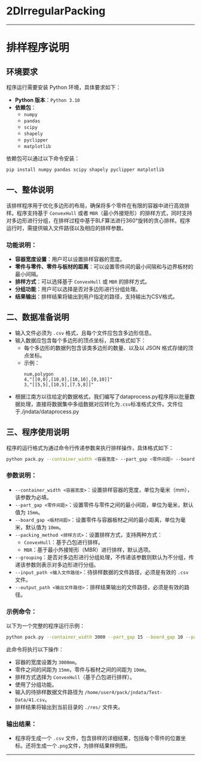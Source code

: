 # 2DIrregularPacking
---

# 排样程序说明

## 环境要求
程序运行需要安装 Python 环境，具体要求如下：
- **Python 版本**：`Python 3.10`
- **依赖包**：
  - `numpy`
  - `pandas`
  - `scipy`
  - `shapely`
  - `pyclipper`
  - `matplotlib`

依赖包可以通过以下命令安装：
```bash
pip install numpy pandas scipy shapely pyclipper matplotlib
```

## 一、整体说明

该排样程序用于优化多边形的布局，确保将多个零件在有限的容器中进行高效排样。程序支持基于 `ConvexHull` 或者 `MBR`（最小外接矩形）的排样方式，同时支持对多边形进行分组，在排样过程中基于BLF算法进行360°旋转的贪心排样。程序运行时，需提供输入文件路径以及相应的排样参数。

### 功能说明：
- **容器宽度设置**：用户可以设置排样容器的宽度。
- **零件与零件、零件与板材的距离**：可以设置零件间的最小间隔和与边界板材的最小间隔。
- **排样方式**：可以选择基于 `ConvexHull` 或 `MBR` 的排样方式。
- **分组功能**：用户可以选择是否对多边形进行分组处理。
- **结果输出**：排样结果将输出到用户指定的路径，支持输出为CSV格式。

## 二、数据准备说明

- 输入文件必须为 `.csv` 格式，且每个文件应包含多边形信息。
- 输入数据应包含每个多边形的顶点坐标，具体格式如下：
  - 每个多边形的数据列包含该类多边形的数量、以及以 JSON 格式存储的顶点坐标。
  - 示例：
    ```csv
    num,polygon
    4,"[[0,0],[10,0],[10,10],[0,10]]"
    3,"[[5,5],[10,5],[7.5,8]]"
    ```
- 根据江南方以往给定的数据格式，我们编写了dataprocess.py程序用以批量数据处理，直接将数据集中多组数据对应转化为`.csv`标准格式文件。文件位于./jndata/dataprocess.py


## 三、程序使用说明

程序的运行格式为通过命令行传递参数来执行排样操作，具体格式如下：

```bash
python pack.py --container_width <容器宽度> --part_gap <零件间距> --board_gap <板材间距> --packing_method <排样方式> --grouping <是否分组> --input_path <输入文件路径> --output_path <输出文件路径>
```

### 参数说明：
- `--container_width <容器宽度>`：设置排样容器的宽度，单位为毫米（mm），该参数为必填。
- `--part_gap <零件间距>`：设置零件与零件之间的最小间距，单位为毫米，默认值为 `15mm`。
- `--board_gap <板材间距>`：设置零件与容器板材之间的最小距离，单位为毫米，默认值为 `10mm`。
- `--packing_method <排样方式>`：设置排样方式，支持两种方式：
  - `ConvexHull`：基于凸包进行排样。
  - `MBR`：基于最小外接矩形（MBR）进行排样，默认选项。
- `--grouping`：是否对多边形进行分组处理，不传递该参数则默认为不分组，传递该参数则表示对多边形进行分组。
- `--input_path <输入文件路径>`：待排样数据的文件路径，必须是有效的 `.csv` 文件。
- `--output_path <输出文件路径>`：排样结果输出的文件路径，必须是有效的路径。

### 示例命令：

以下为一个完整的程序运行示例：
```bash
python pack.py --container_width 3000 --part_gap 15 --board_gap 10 --packing_method ConvexHull --grouping --input_path /home/user4/pack/jndata/Test-Data/41.csv --output_path ./res/
```

此命令将执行以下操作：
- 容器的宽度设置为 `3000mm`。
- 零件之间的间距为 `15mm`，零件与板材之间的间距为 `10mm`。
- 排样方式选择为 `ConvexHull`（基于凸包进行排样）。
- 使用了分组功能。
- 输入的待排样数据文件路径为 `/home/user4/pack/jndata/Test-Data/41.csv`。
- 排样结果将输出到当前目录的 `./res/` 文件夹。

### 输出结果：
- 程序将生成一个 `.csv` 文件，包含排样的详细结果，包括每个零件的位置坐标。还将生成一个`.png`文件，为排样结果样例图。

---